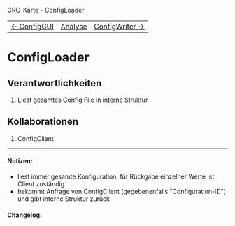 CRC-Karte - ConfigLoader
<table>
<tbody>
  <tr>
    <td>
        <a href='crc-ConfigGUI.md'>
            ← ConfigGUI
        </a>
    </td>
    <td>
        <a href='README.md'>
            Analyse
        </a>
    </td>
    <td>
        <a href='crc-ConfigWriter.md'>
            ConfigWriter →
        </a>
    </td>
  </tr>
</tbody>
</table>

# ConfigLoader
## Verantwortlichkeiten
<!-- Wissen, welches verwaltet und angeboten wird, Aktion die angeboten werden, öffentliche Leistung -->
<!-- "Walkthrough" -> Szenarien zur Anwendung des Systems -->
<!-- Nichts, was eine andere Klasse machen könnte -->
<!-- Die Sachen die die Klasse macht -> keiner anderen Klasse geben -->
<!-- zentrale Verantwortlichkeiten vs verteilt -->
1. Liest gesamtes Config File in interne Struktur

## Kollaborationen
<!-- Kann die Klasse die Verantwortlichkeiten selbständig erfüllen? Was benötigt sie von welcher Klasse? -->
<!-- Was weiß die Klasse? Welche anderen Klassen benötigen die Informationen? -->
1. ConfigClient

---
#### Notizen:
<!-- Hier Notizen zum Denkprozess, Hintergrundgedanken, Klarstellungen hinzufügen  -->
- liest immer gesamte Konfiguration, für Rückgabe einzelner Werte ist Client zuständig
- bekommt Anfrage von ConfigClient (gegebenenfalls "Configuration-ID") und gibt interne Struktur zurück

#### Changelog:
<!-- Hier eventuelle Abänderungen dokumentieren -->
